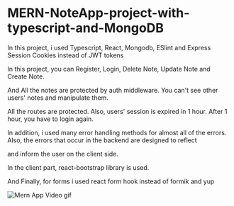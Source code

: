 # MERN-NoteApp-project-with-typescript-and-MongoDB

In this project, i used Typescript, React, Mongodb, ESlint and Express Session Cookies instead of JWT tokens

In this project, you can Register, Login, Delete Note, Update Note and Create Note.

And All the notes are protected by auth middleware. You can't see other users' notes and manipulate them.

All the routes are protected. Also, users' session is expired in 1 hour. After 1 hour, you have to login again.

In addition, i used many error handling methods for almost all of the errors. Also, the errors that occur in the backend are designed to reflect

and inform the user on the client side.

In the client part, react-bootstrap library is used.

And Finally, for forms i used react form hook instead of formik and yup

![Mern App Video gif](https://user-images.githubusercontent.com/108582476/214945614-24e6a2b6-9062-434a-aa95-78a76c9e0991.gif)
